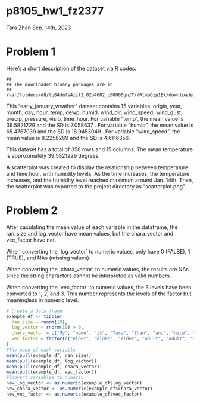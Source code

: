 p8105_hw1_fz2377
================
Tara Zhan
Sep. 14th, 2023

# Problem 1

Here’s a short description of the dataset via R codes:

    ## 
    ## The downloaded binary packages are in
    ##  /var/folders/d8/lq84dmfs4zzf2_02b4602_c00000gn/T//RtmpOzp1Ek/downloaded_packages

This “early_january_weather” dataset contains 15 variables: origin,
year, month, day, hour, temp, dewp, humid, wind_dir, wind_speed,
wind_gust, precip, pressure, visib, time_hour. For variable “temp”, the
mean value is 39.5821229 and the SD is 7.058637 . For variable “humid”,
the mean value is 65.4767039 and the SD is 18.9453049 . For variable
“wind_speed”, the mean value is 8.2258269 and the SD is 4.6116356.

This dataset has a total of 358 rows and 15 columns. The mean
temperature is approximately 39.5821229 degrees.

A scatterplot was created to display the relationship between
temperature and time hour, with humidity levels. As the time increases,
the temperature increases, and the humidity level reached maximum around
Jan. 14th. Then, the scatterplot was exported to the project directory
as “scatterplot.png”.

# Problem 2

After caculating the mean value of each variable in the dataframe, the
ran_size and log_vector have mean values, but the chara_vector and
vec_factor have not.

When converting the \`log_vector\` to numeric values, only have 0
(FALSE), 1 (TRUE), and NAs (missing values).

When converting the \`chara_vector\` to numeric values, the results are
NAs since the string characters cannot be interpreted as valid numbers.

When converting the \`vec_factor\` to numeric values, the 3 levels have
been converted to 1, 2, and 3. This number represents the levels of the
factor but meaningless in numeric level.

``` r
# Create a data frame
example_df <- tibble(
  ran_size = rnorm(10),
  log_vector = rnorm(10) > 0,  
  chara_vector = c("My", "name", "is", "Tara", "Zhan", "and", "nice", "to", "meet", "you"),
  vec_factor = factor(c("elder", "elder", "elder", "adult", "adult", "adult", "adult", "children", "children", "children"))
)
#The mean of each variable
mean(pull(example_df, ran_size))
mean(pull(example_df, log_vector))       
mean(pull(example_df, chara_vector))  
mean(pull(example_df, vec_factor))        
#Convert variables to numeric
new_log_vector <- as.numeric(example_df$log_vector)
new_chara_vector <- as.numeric(example_df$chara_vector)
new_vec_factor <- as.numeric(example_df$vec_factor)
```

